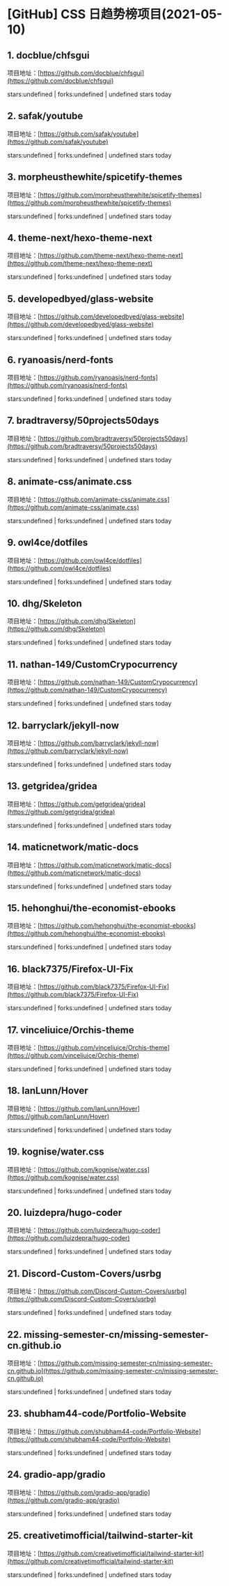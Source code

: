 # [GitHub] CSS 日趋势榜项目(2021-05-10)

## 1. docblue/chfsgui 

项目地址：[https://github.com/docblue/chfsgui](https://github.com/docblue/chfsgui)

stars:undefined | forks:undefined | undefined stars today 



## 2. safak/youtube 

项目地址：[https://github.com/safak/youtube](https://github.com/safak/youtube)

stars:undefined | forks:undefined | undefined stars today 



## 3. morpheusthewhite/spicetify-themes 

项目地址：[https://github.com/morpheusthewhite/spicetify-themes](https://github.com/morpheusthewhite/spicetify-themes)

stars:undefined | forks:undefined | undefined stars today 



## 4. theme-next/hexo-theme-next 

项目地址：[https://github.com/theme-next/hexo-theme-next](https://github.com/theme-next/hexo-theme-next)

stars:undefined | forks:undefined | undefined stars today 



## 5. developedbyed/glass-website 

项目地址：[https://github.com/developedbyed/glass-website](https://github.com/developedbyed/glass-website)

stars:undefined | forks:undefined | undefined stars today 



## 6. ryanoasis/nerd-fonts 

项目地址：[https://github.com/ryanoasis/nerd-fonts](https://github.com/ryanoasis/nerd-fonts)

stars:undefined | forks:undefined | undefined stars today 



## 7. bradtraversy/50projects50days 

项目地址：[https://github.com/bradtraversy/50projects50days](https://github.com/bradtraversy/50projects50days)

stars:undefined | forks:undefined | undefined stars today 



## 8. animate-css/animate.css 

项目地址：[https://github.com/animate-css/animate.css](https://github.com/animate-css/animate.css)

stars:undefined | forks:undefined | undefined stars today 



## 9. owl4ce/dotfiles 

项目地址：[https://github.com/owl4ce/dotfiles](https://github.com/owl4ce/dotfiles)

stars:undefined | forks:undefined | undefined stars today 



## 10. dhg/Skeleton 

项目地址：[https://github.com/dhg/Skeleton](https://github.com/dhg/Skeleton)

stars:undefined | forks:undefined | undefined stars today 



## 11. nathan-149/CustomCrypocurrency 

项目地址：[https://github.com/nathan-149/CustomCrypocurrency](https://github.com/nathan-149/CustomCrypocurrency)

stars:undefined | forks:undefined | undefined stars today 



## 12. barryclark/jekyll-now 

项目地址：[https://github.com/barryclark/jekyll-now](https://github.com/barryclark/jekyll-now)

stars:undefined | forks:undefined | undefined stars today 



## 13. getgridea/gridea 

项目地址：[https://github.com/getgridea/gridea](https://github.com/getgridea/gridea)

stars:undefined | forks:undefined | undefined stars today 



## 14. maticnetwork/matic-docs 

项目地址：[https://github.com/maticnetwork/matic-docs](https://github.com/maticnetwork/matic-docs)

stars:undefined | forks:undefined | undefined stars today 



## 15. hehonghui/the-economist-ebooks 

项目地址：[https://github.com/hehonghui/the-economist-ebooks](https://github.com/hehonghui/the-economist-ebooks)

stars:undefined | forks:undefined | undefined stars today 



## 16. black7375/Firefox-UI-Fix 

项目地址：[https://github.com/black7375/Firefox-UI-Fix](https://github.com/black7375/Firefox-UI-Fix)

stars:undefined | forks:undefined | undefined stars today 



## 17. vinceliuice/Orchis-theme 

项目地址：[https://github.com/vinceliuice/Orchis-theme](https://github.com/vinceliuice/Orchis-theme)

stars:undefined | forks:undefined | undefined stars today 



## 18. IanLunn/Hover 

项目地址：[https://github.com/IanLunn/Hover](https://github.com/IanLunn/Hover)

stars:undefined | forks:undefined | undefined stars today 



## 19. kognise/water.css 

项目地址：[https://github.com/kognise/water.css](https://github.com/kognise/water.css)

stars:undefined | forks:undefined | undefined stars today 



## 20. luizdepra/hugo-coder 

项目地址：[https://github.com/luizdepra/hugo-coder](https://github.com/luizdepra/hugo-coder)

stars:undefined | forks:undefined | undefined stars today 



## 21. Discord-Custom-Covers/usrbg 

项目地址：[https://github.com/Discord-Custom-Covers/usrbg](https://github.com/Discord-Custom-Covers/usrbg)

stars:undefined | forks:undefined | undefined stars today 



## 22. missing-semester-cn/missing-semester-cn.github.io 

项目地址：[https://github.com/missing-semester-cn/missing-semester-cn.github.io](https://github.com/missing-semester-cn/missing-semester-cn.github.io)

stars:undefined | forks:undefined | undefined stars today 



## 23. shubham44-code/Portfolio-Website 

项目地址：[https://github.com/shubham44-code/Portfolio-Website](https://github.com/shubham44-code/Portfolio-Website)

stars:undefined | forks:undefined | undefined stars today 



## 24. gradio-app/gradio 

项目地址：[https://github.com/gradio-app/gradio](https://github.com/gradio-app/gradio)

stars:undefined | forks:undefined | undefined stars today 



## 25. creativetimofficial/tailwind-starter-kit 

项目地址：[https://github.com/creativetimofficial/tailwind-starter-kit](https://github.com/creativetimofficial/tailwind-starter-kit)

stars:undefined | forks:undefined | undefined stars today 




